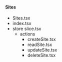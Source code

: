 #### Sites

- Sites.tsx
- index.tsx
- store
    slice.tsx
    - actions
        - createSite.tsx
        - readSite.tsx
        - updateSite.tsx
        - deleteSite.tsx